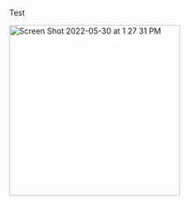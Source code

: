Test

<img width="309" alt="Screen Shot 2022-05-30 at 1 27 31 PM" src="https://user-images.githubusercontent.com/98907291/171055881-c84601bb-5cdf-40ae-a90e-c7b6b1139a1e.png">
